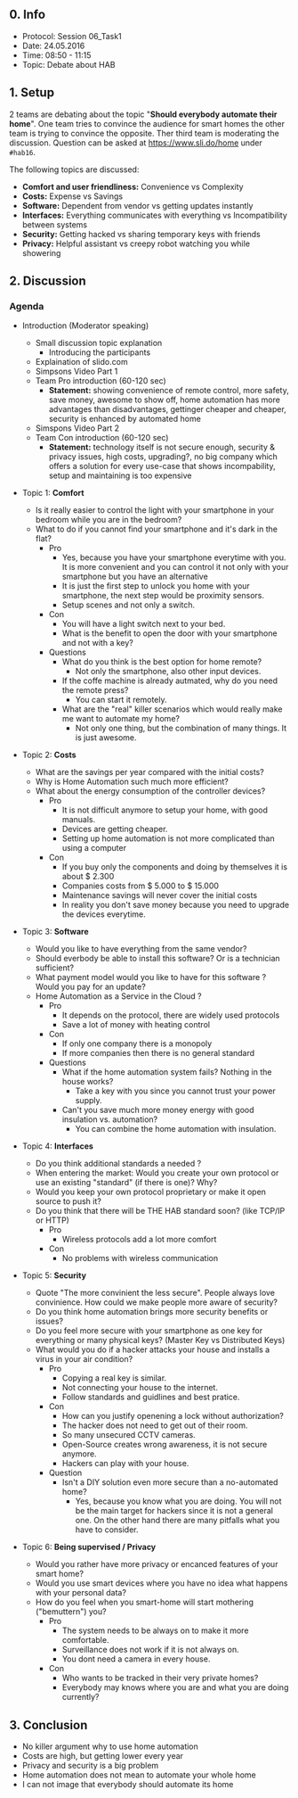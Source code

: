 ## 0. Info
- Protocol: Session 06_Task1
- Date: 24.05.2016
- Time: 08:50 - 11:15
- Topic: Debate about HAB

## 1. Setup
2 teams are debating about the topic "**Should everybody automate their home**". One team tries to convince the audience for smart homes the other team is trying to convince the opposite. Ther third team is moderating the discussion. Question can be asked at <https://www.sli.do/home> under `#hab16`.

The following topics are discussed:
- **Comfort and user friendliness:** Convenience vs Complexity 
- **Costs:** Expense vs Savings 
- **Software:** Dependent from vendor vs getting updates instantly
- **Interfaces:** Everything communicates with everything vs Incompatibility between systems
- **Security:** Getting hacked vs sharing temporary keys with friends
- **Privacy:** Helpful assistant vs creepy robot watching you while showering

## 2. Discussion
### Agenda

* Introduction (Moderator speaking)
    * Small discussion topic explanation
        * Introducing the participants
    * Explaination of slido.com
    * Simpsons Video Part 1
    * Team Pro introduction (60-120 sec)
        * **Statement:** showing convenience of remote control, more safety, save money, awesome to show off, home automation has more advantages than disadvantages, gettinger cheaper and cheaper, security is enhanced by automated home
    * Simspons Video Part 2
    * Team Con introduction (60-120 sec)
        * **Statement:** technology itself is not secure enough, security & privacy issues, high costs, upgrading?, no big company which offers a solution for every use-case that shows incompability, setup and maintaining is too expensive 

* Topic 1: **Comfort**
    * Is it really easier to control the light with your smartphone in your bedroom while you are in the bedroom? 
    * What to do if you cannot find your smartphone and it's dark in the flat?
		* Pro
		    * Yes, because you have your smartphone everytime with you. It is more convenient and you can control it not only with your smartphone but you have an alternative
		    * It is just the first step to unlock you home with your smartphone, the next step would be proximity sensors.
		    * Setup scenes and not only a switch.
		* Con
			* You will have a light switch next to your bed.
			* What is the benefit to open the door with your smartphone and not with a key?
		* Questions
		    * What do you think is the best option for home remote?
		        * Not only the smartphone, also other input devices.
            * If the coffe machine is already autmated, why do you need the remote press?
                * You can start it remotely.
            * What are the "real" killer scenarios which would really make me want to automate my home?
                * Not only one thing, but the combination of many things. It is just awesome.
            
* Topic 2: **Costs**
    * What are the savings per year compared with the initial costs?
    * Why is Home Automation such much more efficient?
    * What about the energy consumption of the controller devices?
		* Pro
			* It is not difficult anymore to setup your home, with good manuals.
			* Devices are getting cheaper.
			* Setting up home automation is not more complicated than using a computer
		* Con
			* If you buy only the components and doing by themselves it is about $ 2.300
			* Companies costs from $ 5.000 to $ 15.000
			* Maintenance savings will never cover the initial costs
			* In reality you don't save money because you need to upgrade the devices everytime.
* Topic 3: **Software**
    * Would you like to have everything from the same vendor? 
    * Should everbody be able to install this software? Or is a technician sufficient?
    * What payment model would you like to have for this software ? Would you pay for an update?
    * Home Automation as a Service in the Cloud ?
		* Pro
			* It depends on the protocol, there are widely used protocols
			* Save a lot of money with heating control
		* Con
			* If only one company there is a monopoly
			* If more companies then there is no general standard
		* Questions
            * What if the home automation system fails? Nothing in the house works?
                * Take a key with you since you cannot trust your power supply.
            * Can't you save much more money energy with good insulation vs. automation?
                * You can combine the home automation with insulation.
* Topic 4: **Interfaces**
    * Do you think additional standards a needed ?
    * When entering the market: Would you create your own protocol or use an existing "standard" (if there is one)? Why?
    * Would you keep your own protocol proprietary or make it open source to push it?
    * Do you think that there will be THE HAB standard soon? (like TCP/IP or HTTP)
		* Pro
			* Wireless protocols add a lot more comfort
		* Con
    		* No problems with wireless communication
* Topic 5: **Security**
    * Quote "The more convinient the less secure". People always love convinience. How could we make people more aware of security? 
    * Do you think home automation brings more security benefits or issues?
	* Do you feel more secure with your smartphone as one key for everything or many physical keys? (Master Key vs Distributed Keys)
	* What would you do if a hacker attacks your house and installs a virus in your air condition?
		* Pro
			* Copying a real key is similar.
			* Not connecting your house to the internet.
			* Follow standards and guidlines and best pratice.
		* Con
			* How can you justify openening a lock without authorization?
			* The hacker does not need to get out of their room.
			* So many unsecured CCTV cameras.
			* Open-Source creates wrong awareness, it is not secure anymore.
			* Hackers can play with your house.
		* Question
		    * Isn't a DIY solution even more secure than a no-automated home?
		        * Yes, because you know what you are doing. You will not be the main target for hackers since it is not a general one. On the other hand there are many pitfalls what you have to consider.
* Topic 6: **Being supervised / Privacy**
    * Would you rather have more privacy or encanced features of your smart home?
	* Would you use smart devices where you have no idea what happens with your personal data?
	* How do you feel when you smart-home will start mothering ("bemuttern") you?
		* Pro
			* The system needs to be always on to make it more comfortable.
			* Surveillance does not work if it is not always on.
			* You dont need a camera in every house.
		* Con
			* Who wants to be tracked in their very private homes?
			* Everybody may knows where you are and what you are doing currently?

## 3. Conclusion
* No killer argument why to use home automation
* Costs are high, but getting lower every year
* Privacy and security is a big problem
* Home automation does not mean to automate your whole home
* I can not image that everybody should automate its home
			